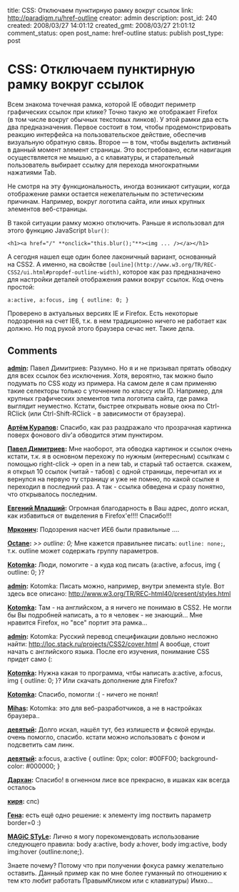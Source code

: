 title: CSS: Отключаем пунктирную рамку вокруг ссылок
link: http://paradigm.ru/href-outline
creator: admin
description: 
post_id: 240
created: 2008/03/27 14:01:12
created_gmt: 2008/03/27 21:01:12
comment_status: open
post_name: href-outline
status: publish
post_type: post

# CSS: Отключаем пунктирную рамку вокруг ссылок

Всем знакома точечная рамка, которой IE обводит периметр графических ссылок при клике? Точно такую же отображает Firefox (в том числе вокруг обычных текстовых линков). У этой рамки два есть два предназначения. Первое состоит в том, чтобы продемонстрировать реакцию интерфейса на пользовательское действие, обеспечив визуальную обратную связь. Второе — в том, чтобы выделить активный в данный момент элемент страницы. Это востребовано, если навигация осуществляется не мышью, а с клавиатуры, и старательный пользователь выбирает ссылку для перехода многократными нажатиями Tab.

Не смотря на эту функциональность, иногда возникают ситуации, когда отображение рамки остается нежелательным по эстетическим причинам. Например, вокруг логотипа сайта, или иных крупных элементов веб-страницы.

В такой ситуации рамку можно отключить. Раньше я использовал для этого функцию JavaScript `blur()`:
    
    <h1><a href="/" **onclick="this.blur();"**><img ... /></a></h1>

А сегодня нашел еще один более лаконичный вариант, основанный на CSS2. А именно, на свойстве `[ouline](http://www.w3.org/TR/REC-CSS2/ui.html#propdef-outline-width)`, которое как раз предназначено для настройки деталей отображения рамки вокруг ссылок. Код очень простой:
    
    a:active, a:focus, img { outline: 0; }

Проверено в актуальных версиях IE и Firefox. Есть некоторые подозрения на счет IE6, т.к. в нем традиционно ничего не работает как должно. Но под рукой этого браузера сечас нет. Такие дела.

## Comments

**[admin](#451 "2008/03/28 06:46:01"):** Павел Димитриев: Разумно. Но я и не призывал прятать обводку для всех ссылок без исключения. Хотя, вероятно, так можно было подумать по CSS коду из примера. На самом деле я сам применяю такие селекторы только с уточнение по классу или ID. Например, для крупных графических элементов типа логотипа сайта, где рамка выглядит неуместно. Кстати, быстрее открывать новые окна по Ctrl-RClick (или Ctrl-Shift-RClick - в зависимости от браузера).

**[Артём Курапов](#448 "2008/03/27 15:15:47"):** Спасибо, как раз раздражало что прозрачная картинка поверх фонового div'а обводится этим пунктиром.

**[Павел Димитриев](#450 "2008/03/28 06:30:34"):** Мне наоборот, эта обводка картинок и ссылок очень кстати, т.к. я в основном перехожу по нужным (интересным) ссылкам с помощью right-click -> open in a new tab, и старый таб остается. скажем, я открыл 10 ссылок (читай - табов) с одной страницы, перечитал их и вернулся на первую ту страницу и уже не помню, по какой ссылке я переходил в последний раз. А так - ссылка обведена и сразу понятно, что открывалось последним.

**[Евгений Младший](#1591 "2008/08/14 19:34:26"):** Огромная благодарность в Ваш адрес, долго искал, как избавиться от выделения в Firefox'е!!!! Спасибо!!!

**[Мрконич](#794 "2008/05/22 15:46:21"):** Подозрения насчет ИЕ6 были правильные ....

**[Octane](#1037 "2008/06/13 20:53:06"):** _>> outline: 0;_ Мне кажется правильнее писать: `outline: none;`, т.к. outline может содержать группу параметров.

**[Kotomka](#1690 "2008/08/21 21:15:40"):** Люди, помогите - а куда код писать (a:active, a:focus, img { outline: 0; }?

**[admin](#1691 "2008/08/21 21:33:20"):** Kotomka: Писать можно, например, внутри элемента style. Вот здесь все описано: http://www.w3.org/TR/REC-html40/present/styles.html

**[Kotomka](#1692 "2008/08/21 21:42:29"):** Там - на английском, а я ничего не понимаю в CSS2. Не могли бы Вы подробней написать, а то я человек - не знающий... Мне нравится Firefox, но "все" портит эта рамка...

**[admin](#1703 "2008/08/22 09:00:16"):** Kotomka: Русский перевод спецификации довльно несложно найти: http://loc.stack.ru/projects/CSS2/cover.html А вообще, стоит начать с английского языка. После его изучения, понимание CSS придет само (:

**[Kotomka](#1707 "2008/08/22 13:39:26"):** Нужна какая то программа, чтбы написать a:active, a:focus, img { outline: 0; }? Или скачать дополнение для Firefox?

**[Kotomka](#1744 "2008/08/25 00:05:46"):** Спасибо, помогли :( - ничего не понял!

**[Mihas](#36368 "2009/07/24 13:04:17"):** Kotomka: это для веб-разработчиков, а не в настройках браузера..

**[девятый](#35832 "2009/07/07 14:59:24"):** Долго искал, нашёл тут, без излишеств и фсякой ерунды. очень помогло, спасибо. кстати можно использовать с фоном и подсветить сам линк.

**[девятый](#35833 "2009/07/07 15:02:03"):** a:focus, a:active { outline: 0px; color: #00FF00; background-color: #000000; }

**[Дархан](#35122 "2009/06/08 16:47:21"):** Спасибо! в огненном лисе все прекрасно, в ишаках как всегда осталось

**[киря](#45638 "2010/05/27 08:29:41"):** спс)

**[Гена](#57311 "2011/06/26 20:40:06"):** есть ещё одно решение: к элементу img поствить параметр border=0 :)

**[MAGiC STyLe](#67964 "2012/07/11 03:52:42"):** Лично я могу порекомендовать использование следующего правила: body a:active, body a:hover, body img:active, body img:hover {outline:none;}.

Знаете почему? Потому что при получении фокуса рамку желательно оставить. Данный пример как по мне более гуманный по отношению к тем кто любит работать ПравымКликом или с клавиатуры) Имхо...

